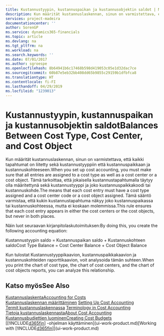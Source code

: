 ```yaml
---
title: Kustannustyypin, kustannuspaikan ja kustannusobjektin saldot | Microsoft Docs
description: Kun määrität kustannuslaskennan, sinun on varmistettava, että kaikki tapahtumat on liitetty sekä kustannustyyppiin että kustannuspaikkaan ja kustannuskohteeseen. Tämä tarkoittaa, että jokaisella kustannustapahtumalla täytyy olla määritettynä sekä kustannustyyppi ja joko kustannuspaikkakoodi tai kustannuskohde. Tämä sääntö varmistaa, että kukin kustannustapahtuma näkyy joko kustannuspaikassa tai kustannuskohteessa, mutta ei koskaan molemmissa.
services: project-madeira
documentationcenter: ''
author: SorenGP
ms.service: dynamics365-financials
ms.topic: article
ms.devlang: na
ms.tgt_pltfrm: na
ms.workload: na
ms.search.keywords: ''
ms.date: 07/01/2017
ms.author: sgroespe
ms.openlocfilehash: 8b64941b6c17468b598d419053c05e1d32dac7ce
ms.sourcegitcommit: 60b87e5eb32bb408dd65b9855c29159b1dfbfca8
ms.translationtype: HT
ms.contentlocale: fi-FI
ms.lasthandoff: 04/29/2019
ms.locfileid: "1239013"
---
```

# <a name="balances-between-cost-type-cost-center-and-cost-object"></a><span data-ttu-id="9a4bd-105">Kustannustyypin, kustannuspaikan ja kustannusobjektin saldot</span><span class="sxs-lookup"><span data-stu-id="9a4bd-105">Balances Between Cost Type, Cost Center, and Cost Object</span></span>
<span data-ttu-id="9a4bd-106">Kun määrität kustannuslaskennan, sinun on varmistettava, että kaikki tapahtumat on liitetty sekä kustannustyyppiin että kustannuspaikkaan ja kustannuskohteeseen.</span><span class="sxs-lookup"><span data-stu-id="9a4bd-106">When you set up cost accounting, you must make sure that all entries are assigned to a cost type as well as a cost center or a cost object.</span></span> <span data-ttu-id="9a4bd-107">Tämä tarkoittaa, että jokaisella kustannustapahtumalla täytyy olla määritettynä sekä kustannustyyppi ja joko kustannuspaikkakoodi tai kustannuskohde.</span><span class="sxs-lookup"><span data-stu-id="9a4bd-107">The means that each cost entry must have a cost type assigned and a cost center code or a cost object assigned.</span></span> <span data-ttu-id="9a4bd-108">Tämä sääntö varmistaa, että kukin kustannustapahtuma näkyy joko kustannuspaikassa tai kustannuskohteessa, mutta ei koskaan molemmissa.</span><span class="sxs-lookup"><span data-stu-id="9a4bd-108">This rule ensures that each cost entry appears in either the cost centers or the cost objects, but never in both places.</span></span>  

 <span data-ttu-id="9a4bd-109">Näin luot seuraavan kirjanpitolaskutoimituksen:</span><span class="sxs-lookup"><span data-stu-id="9a4bd-109">By doing this, you create the following accounting equation:</span></span>  

 <span data-ttu-id="9a4bd-110">Kustannustyypin saldo = Kustannuspaikan saldo + Kustannuskohteen saldo</span><span class="sxs-lookup"><span data-stu-id="9a4bd-110">Cost Type Balance = Cost Center Balance + Cost Object Balance</span></span>  

 <span data-ttu-id="9a4bd-111">Kun tulostat Kustannustyyppikaavion, kustannuspaikkakaavion ja kustannuskohteiden raporttikaavion, voit analysoida tämän suhteen.</span><span class="sxs-lookup"><span data-stu-id="9a4bd-111">When you print the chart of cost type, the chart of cost centers, and the chart of cost objects reports, you can analyze this relationship.</span></span>  

## <a name="see-also"></a><span data-ttu-id="9a4bd-112">Katso myös</span><span class="sxs-lookup"><span data-stu-id="9a4bd-112">See Also</span></span>  
[<span data-ttu-id="9a4bd-113">Kustannuslaskenta</span><span class="sxs-lookup"><span data-stu-id="9a4bd-113">Accounting for Costs</span></span>](finance-manage-cost-accounting.md)  
 <span data-ttu-id="9a4bd-114">[Kustannuslaskennan määrittäminen](finance-set-up-cost-accounting.md) </span><span class="sxs-lookup"><span data-stu-id="9a4bd-114">[Setting Up Cost Accounting](finance-set-up-cost-accounting.md) </span></span>  
 <span data-ttu-id="9a4bd-115">[Termit kustannuslaskennassa](finance-terminology-in-cost-accounting.md) </span><span class="sxs-lookup"><span data-stu-id="9a4bd-115">[Terminology in Cost Accounting](finance-terminology-in-cost-accounting.md) </span></span>  
 [<span data-ttu-id="9a4bd-116">Tietoja kustannuslaskennasta</span><span class="sxs-lookup"><span data-stu-id="9a4bd-116">About Cost Accounting</span></span>](finance-about-cost-accounting.md)  
 [<span data-ttu-id="9a4bd-117">Kustannusbudjettien luominen</span><span class="sxs-lookup"><span data-stu-id="9a4bd-117">Creating Cost Budgets</span></span>](finance-create-cost-budgets.md)  
 <span data-ttu-id="9a4bd-118">[[!INCLUDE[d365fin](includes/d365fin_md.md)] -ohjelman käyttäminen](ui-work-product.md)</span><span class="sxs-lookup"><span data-stu-id="9a4bd-118">[Working with [!INCLUDE[d365fin](includes/d365fin_md.md)]](ui-work-product.md)</span></span>
